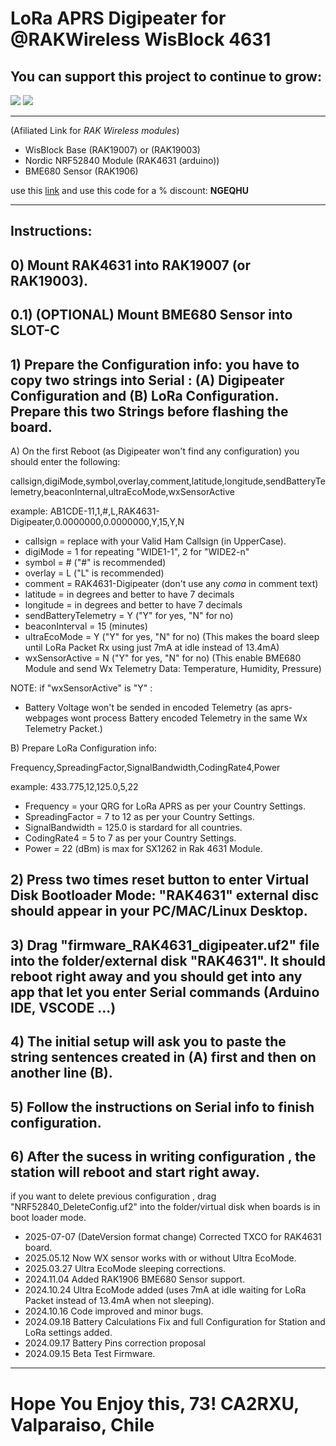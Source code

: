 # LoRa APRS Digipeater for @RAKWireless WisBlock 4631

## You can support this project to continue to grow:

[<img src="https://github.com/richonguzman/LoRa_APRS_Tracker/blob/main/images/github-sponsors.png">](https://github.com/sponsors/richonguzman)     [<img src="https://github.com/richonguzman/LoRa_APRS_Tracker/blob/main/images/paypalme.png">](http://paypal.me/richonguzman)


____________________________________________________

(Afiliated Link for _RAK Wireless modules_)
- WisBlock Base (RAK19007) or (RAK19003)
- Nordic NRF52840 Module (RAK4631 (arduino))
- BME680 Sensor (RAK1906)


use this [link](https://url887.kickbooster.me/ls/click?upn=u001.rQqRChuldMyo9N3mcAI-2Bf2HF4aYB25xf7FmEbkTD-2BJPmW97aq6-2B-2FsJ-2Bmlj5qFSiRdEpe_HprRZeuCAf4z5NFKRFYVqVTXOS-2BXsX0r3A0LUEEvoKoVT4iXCw6WQzI4ENLL8PaHnA5P-2FfDxuqrI3BcZFumGrXLnv2loo9gjcgIq9nFjxNVnpvRELoEngdGoZ2c6LLp9d5dG2XTKk392BOczHQ4-2FI0zKhFh-2Bb0WE4jPKmIqiFNgFcgzMUX7xZbXw0clvgX1O73KOkJ8DxmsiqLmjWPqedJyfiYfDYsb-2Bcnj6SBY-2FQluqo3JG-2BszK7JDHe-2BUxc-2FjfIDyALruYuOxxrU0z4dO0-2Fw-3D-3D) and use this code for a % discount: **NGEQHU**

____________________________________________________


## Instructions:

## 0) Mount RAK4631 into RAK19007 (or RAK19003).

## 0.1) (OPTIONAL) Mount BME680 Sensor into SLOT-C

## 1) Prepare the Configuration info: you have to copy two strings into __Serial__ : (A) Digipeater Configuration and (B) LoRa Configuration. Prepare this two Strings before flashing the board.

A) On the first Reboot (as Digipeater won't find any configuration) you should enter the following:

callsign,digiMode,symbol,overlay,comment,latitude,longitude,sendBatteryTelemetry,beaconInternal,ultraEcoMode,wxSensorActive

example: AB1CDE-11,1,#,L,RAK4631-Digipeater,0.0000000,0.0000000,Y,15,Y,N

- callsign              = replace with your Valid Ham Callsign (in UpperCase).
- digiMode              = 1 for repeating "WIDE1-1", 2 for "WIDE2-n"
- symbol                = # ("#" is recommended)
- overlay               = L ("L" is recommended)
- comment               = RAK4631-Digipeater (don't use any *coma* in comment text)
- latitude              = in degrees and better to have 7 decimals
- longitude             = in degrees and better to have 7 decimals
- sendBatteryTelemetry  = Y ("Y" for yes, "N" for no)
- beaconInterval        = 15 (minutes)
- ultraEcoMode          = Y ("Y" for yes, "N" for no) (This makes the board sleep until LoRa Packet Rx using just 7mA at idle instead of 13.4mA)
- wxSensorActive        = N ("Y" for yes, "N" for no) (This enable BME680 Module and send Wx Telemetry Data: Temperature, Humidity, Pressure)

NOTE: if "wxSensorActive" is "Y" :
- Battery Voltage won't be sended in encoded Telemetry (as aprs-webpages wont process Battery encoded Telemetry in the same Wx Telemetry Packet.)

B) Prepare LoRa Configuration info:

Frequency,SpreadingFactor,SignalBandwidth,CodingRate4,Power

example: 433.775,12,125.0,5,22

- Frequency       = your QRG for LoRa APRS as per your Country Settings.
- SpreadingFactor = 7 to 12 as per your Country Settings.
- SignalBandwidth = 125.0 is stardard for all countries.
- CodingRate4     = 5 to 7 as per your Country Settings.
- Power           = 22 (dBm) is max for SX1262 in Rak 4631 Module.


## 2) Press two times reset button to enter Virtual Disk Bootloader Mode: "RAK4631" external disc should appear in your PC/MAC/Linux Desktop.

## 3) Drag "firmware_RAK4631_digipeater.uf2" file into the folder/external disk "RAK4631". It should reboot right away and you should get into any app that let you enter __Serial__ commands (Arduino IDE, VSCODE ...)

## 4) The initial setup will ask you to paste the string sentences created in __(A)__ first and then on another line __(B)__.

## 5) Follow the instructions on __Serial__ info to finish configuration.

## 6) After the sucess in writing configuration , the station will reboot and start right away.

   
if you want to delete previous configuration , drag "NRF52840_DeleteConfig.uf2" into the folder/virtual disk when boards is in boot loader mode.

- 2025-07-07 (DateVersion format change) Corrected TXCO for RAK4631 board.
- 2025.05.12 Now WX sensor works with or without Ultra EcoMode.
- 2025.03.27 Ultra EcoMode sleeping corrections.
- 2024.11.04 Added RAK1906 BME680 Sensor support.
- 2024.10.24 Ultra EcoMode added (uses 7mA at idle waiting for LoRa Packet instead of 13.4mA when not sleeping).
- 2024.10.16 Code improved and minor bugs.
- 2024.09.18 Battery Calculations Fix and full Configuration for Station and LoRa settings added.
- 2024.09.17 Battery Pins correction proposal
- 2024.09.15 Beta Test Firmware.

___________________________________________________

# Hope You Enjoy this, 73! CA2RXU, Valparaiso, Chile
